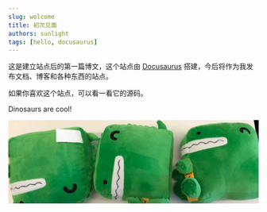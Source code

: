 ```yaml
---
slug: welcome
title: 初次见面
authors: sunlight
tags: [hello, docusaurus]
---
```


这是建立站点后的第一篇博文，这个站点由 [Docusaurus](https://docusaurus.io/) 搭建，今后将作为我发布文档、博客和各种东西的站点。

如果你喜欢这个站点，可以看一看它的源码。

Dinosaurs are cool!

![Docusaurus Plushie](./docusaurus-plushie-banner.jpeg)
